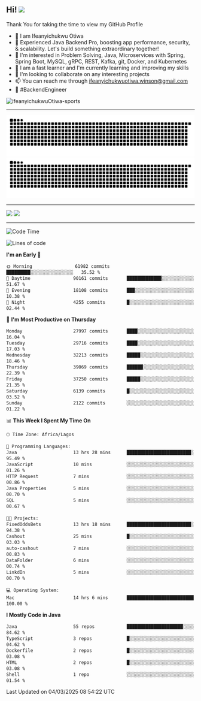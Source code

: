 <!-- BLOG-POST-LIST:START --><!-- BLOG-POST-LIST:END -->

## Hi! <img src="https://media.giphy.com/media/hvRJCLFzcasrR4ia7z/giphy.gif" width="4%"> 

Thank You for taking the time to view my GitHub Profile

- 👋 I am Ifeanyichukwu Otiwa
- 🚀 Experienced Java Backend Pro, boosting app performance, security, & scalability. Let's build something extraordinary together!
- 👀 I'm interested in Problem Solving, Java, Microservices with Spring, Spring Boot, MySQL, gRPC, REST, Kafka, git, Docker, and Kubernetes
- 🌱 I am a fast learner and I'm currently learning and improving my skills
- 💞️ I'm looking to collaborate on any interesting projects
- 📫 You can reach me through ifeanyichukwuotiwa.winson@gmail.com
- 🚀 #BackendEngineer

<p align="left" marginTop="10px"> <img src="https://komarev.com/ghpvc/?username=ifeanyichukwuOtiwa-sports&label=Profile%20views&color=0e75b6&style=for-the-badge" alt="ifeanyichukwuOtiwa-sports" /> </p>

***

<!--🐍📈SNAKEGRAPH / 🌐WEBSITE: https://github.com/Platane/snk -->
![github contribution grid snake animation](https://raw.githubusercontent.com/ifeanyichukwuOtiwa-sports/ifeanyichukwuOtiwa-sports/output/github-contribution-grid-snake-dark.svg#gh-dark-mode-only)![github contribution grid snake animation](https://raw.githubusercontent.com/ifeanyichukwuOtiwa-sports/ifeanyichukwuOtiwa-sports/output/github-contribution-grid-snake.svg#gh-light-mode-only)

***

<p float="left">
  <img float="left" src="https://github-readme-stats.vercel.app/api?username=ifeanyichukwuOtiwa-sports&count_private=true&include_all_commits=true&theme=react&show_icons=true" />
  <img float="right" src="https://github-readme-stats.vercel.app/api/top-langs/?username=ifeanyichukwuOtiwa-sports&layout=compact&show_icons=true&theme=react" /> 
</p>

***



<!--START_SECTION:waka-->
![Code Time](http://img.shields.io/badge/Code%20Time-3%2C508%20hrs%2035%20mins-blue)

![Lines of code](https://img.shields.io/badge/From%20Hello%20World%20I%27ve%20Written-44.0%20million%20lines%20of%20code-blue)

**I'm an Early 🐤** 

```text
🌞 Morning                61982 commits       █████████░░░░░░░░░░░░░░░░   35.52 % 
🌆 Daytime                90161 commits       █████████████░░░░░░░░░░░░   51.67 % 
🌃 Evening                18108 commits       ███░░░░░░░░░░░░░░░░░░░░░░   10.38 % 
🌙 Night                  4255 commits        █░░░░░░░░░░░░░░░░░░░░░░░░   02.44 % 
```
📅 **I'm Most Productive on Thursday** 

```text
Monday                   27997 commits       ████░░░░░░░░░░░░░░░░░░░░░   16.04 % 
Tuesday                  29716 commits       ████░░░░░░░░░░░░░░░░░░░░░   17.03 % 
Wednesday                32213 commits       █████░░░░░░░░░░░░░░░░░░░░   18.46 % 
Thursday                 39069 commits       ██████░░░░░░░░░░░░░░░░░░░   22.39 % 
Friday                   37250 commits       █████░░░░░░░░░░░░░░░░░░░░   21.35 % 
Saturday                 6139 commits        █░░░░░░░░░░░░░░░░░░░░░░░░   03.52 % 
Sunday                   2122 commits        ░░░░░░░░░░░░░░░░░░░░░░░░░   01.22 % 
```


📊 **This Week I Spent My Time On** 

```text
🕑︎ Time Zone: Africa/Lagos

💬 Programming Languages: 
Java                     13 hrs 28 mins      ████████████████████████░   95.49 % 
JavaScript               10 mins             ░░░░░░░░░░░░░░░░░░░░░░░░░   01.26 % 
HTTP Request             7 mins              ░░░░░░░░░░░░░░░░░░░░░░░░░   00.86 % 
Java Properties          5 mins              ░░░░░░░░░░░░░░░░░░░░░░░░░   00.70 % 
SQL                      5 mins              ░░░░░░░░░░░░░░░░░░░░░░░░░   00.67 % 

🐱‍💻 Projects: 
FixedOddsBets            13 hrs 18 mins      ████████████████████████░   94.38 % 
Cashout                  25 mins             █░░░░░░░░░░░░░░░░░░░░░░░░   03.03 % 
auto-cashout             7 mins              ░░░░░░░░░░░░░░░░░░░░░░░░░   00.83 % 
DataFolder               6 mins              ░░░░░░░░░░░░░░░░░░░░░░░░░   00.74 % 
LinkdIn                  5 mins              ░░░░░░░░░░░░░░░░░░░░░░░░░   00.70 % 

💻 Operating System: 
Mac                      14 hrs 6 mins       █████████████████████████   100.00 % 
```

**I Mostly Code in Java** 

```text
Java                     55 repos            █████████████████████░░░░   84.62 % 
TypeScript               3 repos             █░░░░░░░░░░░░░░░░░░░░░░░░   04.62 % 
Dockerfile               2 repos             █░░░░░░░░░░░░░░░░░░░░░░░░   03.08 % 
HTML                     2 repos             █░░░░░░░░░░░░░░░░░░░░░░░░   03.08 % 
Shell                    1 repo              ░░░░░░░░░░░░░░░░░░░░░░░░░   01.54 % 
```




 Last Updated on 04/03/2025 08:54:22 UTC
<!--END_SECTION:waka-->

<!--
<p align="center">
![trophy](https://github-profile-trophy.vercel.app/?username=ifeanyichukwuOtiwa-sports&theme=onedark) (https://github.com/ryo-ma/github-profile-trophy)
</p>
-->

<!---
ifeanyi-otiwa/ifeanyi-otiwa is a ✨ special ✨ repository because its `README.md` (this file) appears on your GitHub profile.
You can click the Preview link to take a look at your changes.
--->
